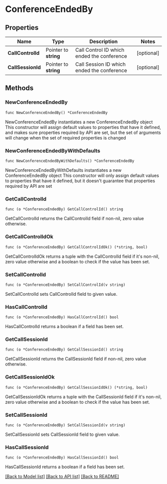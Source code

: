 # ConferenceEndedBy

## Properties

Name | Type | Description | Notes
------------ | ------------- | ------------- | -------------
**CallControlId** | Pointer to **string** | Call Control ID which ended the conference | [optional] 
**CallSessionId** | Pointer to **string** | Call Session ID which ended the conference | [optional] 

## Methods

### NewConferenceEndedBy

`func NewConferenceEndedBy() *ConferenceEndedBy`

NewConferenceEndedBy instantiates a new ConferenceEndedBy object
This constructor will assign default values to properties that have it defined,
and makes sure properties required by API are set, but the set of arguments
will change when the set of required properties is changed

### NewConferenceEndedByWithDefaults

`func NewConferenceEndedByWithDefaults() *ConferenceEndedBy`

NewConferenceEndedByWithDefaults instantiates a new ConferenceEndedBy object
This constructor will only assign default values to properties that have it defined,
but it doesn't guarantee that properties required by API are set

### GetCallControlId

`func (o *ConferenceEndedBy) GetCallControlId() string`

GetCallControlId returns the CallControlId field if non-nil, zero value otherwise.

### GetCallControlIdOk

`func (o *ConferenceEndedBy) GetCallControlIdOk() (*string, bool)`

GetCallControlIdOk returns a tuple with the CallControlId field if it's non-nil, zero value otherwise
and a boolean to check if the value has been set.

### SetCallControlId

`func (o *ConferenceEndedBy) SetCallControlId(v string)`

SetCallControlId sets CallControlId field to given value.

### HasCallControlId

`func (o *ConferenceEndedBy) HasCallControlId() bool`

HasCallControlId returns a boolean if a field has been set.

### GetCallSessionId

`func (o *ConferenceEndedBy) GetCallSessionId() string`

GetCallSessionId returns the CallSessionId field if non-nil, zero value otherwise.

### GetCallSessionIdOk

`func (o *ConferenceEndedBy) GetCallSessionIdOk() (*string, bool)`

GetCallSessionIdOk returns a tuple with the CallSessionId field if it's non-nil, zero value otherwise
and a boolean to check if the value has been set.

### SetCallSessionId

`func (o *ConferenceEndedBy) SetCallSessionId(v string)`

SetCallSessionId sets CallSessionId field to given value.

### HasCallSessionId

`func (o *ConferenceEndedBy) HasCallSessionId() bool`

HasCallSessionId returns a boolean if a field has been set.


[[Back to Model list]](../README.md#documentation-for-models) [[Back to API list]](../README.md#documentation-for-api-endpoints) [[Back to README]](../README.md)


